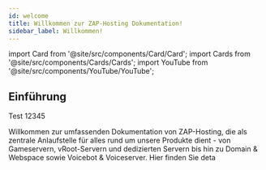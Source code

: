 ```yaml
---
id: welcome
title: Willkommen zur ZAP-Hosting Dokumentation!
sidebar_label: Willkommen!
---
```


import Card from '@site/src/components/Card/Card';
import Cards from '@site/src/components/Cards/Cards';
import YouTube from '@site/src/components/YouTube/YouTube';

## Einführung 

Test 12345

Willkommen zur umfassenden Dokumentation von ZAP-Hosting, die als zentrale Anlaufstelle für alles rund um unsere Produkte dient - von Gameservern, vRoot-Servern und dedizierten Servern bis hin zu Domain & Webspace sowie Voicebot & Voiceserver. Hier finden Sie deta